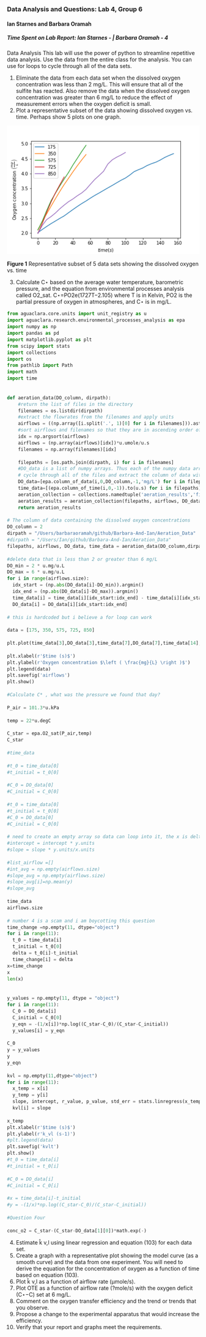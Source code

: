 ### Data Analysis and Questions: Lab 4, Group 6
#### Ian Starnes and Barbara Oramah
##### Time Spent on Lab Report: Ian Starnes - | Barbara Oramah - 4

Data Analysis
This lab will use the power of python to streamline repetitive data analysis. Use the data from the entire class for the analysis. You can use for loops to cycle through all of the data sets.

1. Eliminate the data from each data set when the dissolved oxygen concentration was less than 2 mg/L. This will ensure that all of the sulfite has reacted. Also remove the data when the dissolved oxygen concentration was greater than 6 mg/L to reduce the effect of measurement errors when the oxygen deficit is small.
2. Plot a representative subset of the data showing dissolved oxygen vs. time. Perhaps show 5 plots on one graph.

<p align="center"> <img src="https://github.com/IanStarnes/Barbara-And-Ian/blob/master/images/airflows.png?raw=true" heights=310 width=927> </p>

**Figure 1** Representative subset of 5 data sets showing the dissolved oxygen vs. time

3. Calculate C⋆ based on the average water temperature, barometric pressure, and the equation from environmental processes analysis called O2_sat. C⋆=PO2e(1727T−2.105) where T is in Kelvin, PO2 is the partial pressure of oxygen in atmospheres, and C⋆ is in mg/L.

```python
from aguaclara.core.units import unit_registry as u
import aguaclara.research.environmental_processes_analysis as epa
import numpy as np
import pandas as pd
import matplotlib.pyplot as plt
from scipy import stats
import collections
import os
from pathlib import Path
import math
import time


def aeration_data(DO_column, dirpath):
    #return the list of files in the directory
    filenames = os.listdir(dirpath)
    #extract the flowrates from the filenames and apply units
    airflows = ((np.array([i.split('.', 1)[0] for i in filenames])).astype(np.float32))
    #sort airflows and filenames so that they are in ascending order of flow rates
    idx = np.argsort(airflows)
    airflows = (np.array(airflows)[idx])*u.umole/u.s
    filenames = np.array(filenames)[idx]

    filepaths = [os.path.join(dirpath, i) for i in filenames]
    #DO_data is a list of numpy arrays. Thus each of the numpy data arrays can have different lengths to accommodate short and long experiments
    # cycle through all of the files and extract the column of data with oxygen concentrations and the times
    DO_data=[epa.column_of_data(i,0,DO_column,-1,'mg/L') for i in filepaths]
    time_data=[(epa.column_of_time(i,0,-1)).to(u.s) for i in filepaths]
    aeration_collection = collections.namedtuple('aeration_results','filepaths airflows DO_data time_data')
    aeration_results = aeration_collection(filepaths, airflows, DO_data, time_data)
    return aeration_results

# The column of data containing the dissolved oxygen concentrations
DO_column = 2
dirpath = "/Users/barbaraoramah/github/Barbara-And-Ian/Aeration_Data"
#dirpath = "/Users/Ian/github/Barbara-And-Ian/Aeration_Data"
filepaths, airflows, DO_data, time_data = aeration_data(DO_column,dirpath)

#delete data that is less than 2 or greater than 6 mg/L
DO_min = 2 * u.mg/u.L
DO_max = 6 * u.mg/u.L
for i in range(airflows.size):
  idx_start = (np.abs(DO_data[i]-DO_min)).argmin()
  idx_end = (np.abs(DO_data[i]-DO_max)).argmin()
  time_data[i] = time_data[i][idx_start:idx_end] - time_data[i][idx_start]
  DO_data[i] = DO_data[i][idx_start:idx_end]

# this is hardcoded but i believe a for loop can work

data = [175, 350, 575, 725, 850]

plt.plot(time_data[3],DO_data[3],time_data[7],DO_data[7],time_data[14],DO_data[14],time_data[17],DO_data[17],time_data[22],DO_data[22])

plt.xlabel(r'$time (s)$')
plt.ylabel(r'Oxygen concentration $\left ( \frac{mg}{L} \right )$')
plt.legend(data)
plt.savefig('airflows')
plt.show()

#Calculate C* , what was the pressure we found that day?

P_air = 101.3*u.kPa

temp = 22*u.degC

C_star = epa.O2_sat(P_air,temp)
C_star

#time_data

#t_0 = time_data[0]
#t_initial = t_0[0]

#C_0 = DO_data[0]
#C_initial = C_0[0]

#t_0 = time_data[0]
#t_initial = t_0[0]
#C_0 = DO_data[0]
#C_initial = C_0[0]

# need to create an empty array so data can loop into it, the x is delta t and y is the concentration change
#intercept = intercept * y.units
#slope = slope * y.units/x.units

#list_airflow =[]
#int_avg = np.empty(airflows.size)
#slope_avg = np.empty(airflows.size)
#slope_avg[i]=np.mean(y)
#slope_avg

time_data
airflows.size

# number 4 is a scam and i am boycotting this question
time_change =np.empty(11, dtype="object")
for i in range(11):
  t_0 = time_data[i]
  t_initial = t_0[0]
  delta = t_0[i]-t_initial
  time_change[i] = delta
x=time_change
x
len(x)


y_values = np.empty(11, dtype = "object")
for i in range(11):
  C_0 = DO_data[i]
  C_initial = C_0[0]
  y_eqn = -(1/x[i])*np.log((C_star-C_0)/(C_star-C_initial))
  y_values[i] = y_eqn

C_0
y = y_values
y
y_eqn

kvl = np.empty(11,dtype="object")
for i in range(11):
  x_temp = x[i]
  y_temp = y[i]
  slope, intercept, r_value, p_value, std_err = stats.linregress(x_temp, y_temp)
  kvl[i] = slope

x_temp
plt.xlabel(r'$time (s)$')
plt.ylabel(r'k_vl (s-1)')
#plt.legend(data)
plt.savefig('kvlt')
plt.show()
#t_0 = time_data[i]
#t_initial = t_0[i]

#C_0 = DO_data[i]
#C_initial = C_0[i]

#x = time_data[i]-t_initial
#y = -(1/x)*np.log((C_star-C_0)/(C_star-C_initial))

#Question Four

conc_o2 = C_star-(C_star-DO_data[1][0])*math.exp(-)


```

4. Estimate k̂ v,l using linear regression and equation (103) for each data set.
5. Create a graph with a representative plot showing the model curve (as a smooth curve) and the data from one experiment. You will need to derive the equation for the concentration of oxygen as a function of time based on equation (103).
6. Plot k̂ v,l as a function of airflow rate (μmole/s).
7. Plot OTE as a function of airflow rate (?mole/s) with the oxygen deficit (C⋆−C) set at 6 mg/L.
8. Comment on the oxygen transfer efficiency and the trend or trends that you observe.
9. Propose a change to the experimental apparatus that would increase the efficiency.
10. Verify that your report and graphs meet the requirements.

